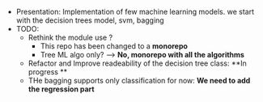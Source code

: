 * Presentation: Implementation of few machine learning models. we start with the decision trees model, svm, bagging
* TODO:
    * Rethink the module use ?
        * This repo has been changed to a **monorepo**
        * Tree ML algo only? --> **No, monorepo with all the algorithms**
    * Refactor and Improve readeability of the decision tree class: **In progress **
    * THe bagging supports only classification for now: **We need to add the regression part**
